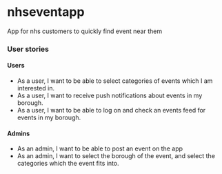 # nhseventapp
App for nhs customers to quickly find event near them

### User stories
#### Users
* As a user, I want to be able to select categories of events which I am interested in.
* As a user, I want to receive push notifications about events in my borough.
* As a user, I want to be able to log on and check an events feed for events in my borough.

#### Admins
* As an admin, I want to be able to post an event on the app
* As an admin, I want to select the borough of the event, and select the categories which the event fits into.
